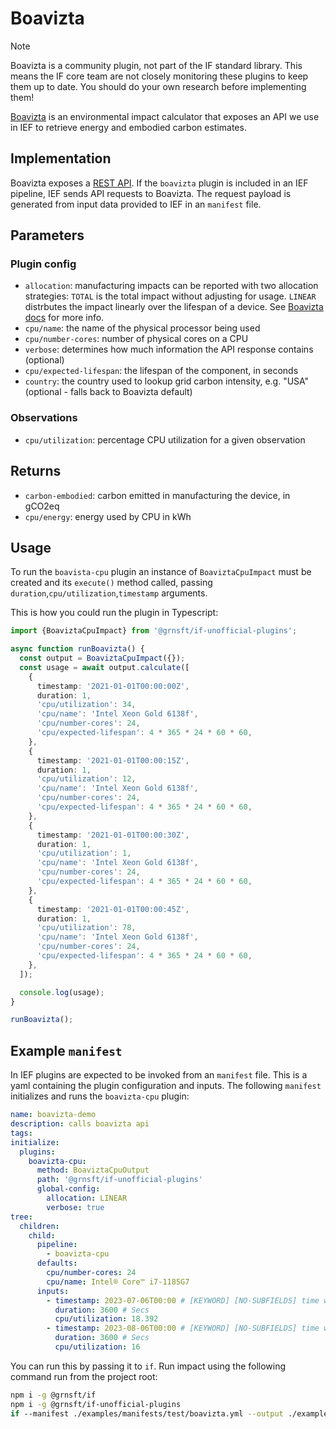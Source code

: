 # Boavizta

> [!NOTE]
> Boavizta is a community plugin, not part of the IF standard library. This means the IF core team are not closely monitoring these plugins to keep them up to date. You should do your own research before implementing them!

[Boavizta](https://boavizta.org/) is an environmental impact calculator that exposes an API we use in IEF to retrieve energy and embodied carbon estimates.

## Implementation

Boavizta exposes a [REST API](https://doc.api.boavizta.org/). If the `boavizta` plugin is included in an IEF pipeline, IEF sends API requests to Boavizta. The request payload is generated from input data provided to IEF in an `manifest` file.

## Parameters

### Plugin config

- `allocation`: manufacturing impacts can be reported with two allocation strategies: `TOTAL` is the total impact without adjusting for usage. `LINEAR` distrbutes the impact linearly over the lifespan of a device. See [Boavizta docs](https://doc.api.boavizta.org/Explanations/manufacture_methodology/#hover-a-specific-duration-allocation-linear) for more info.
- `cpu/name`: the name of the physical processor being used
- `cpu/number-cores`: number of physical cores on a CPU
- `verbose`: determines how much information the API response contains (optional)
- `cpu/expected-lifespan`: the lifespan of the component, in seconds
- `country`: the country used to lookup grid carbon intensity, e.g. "USA" (optional - falls back to Boavizta default)

### Observations

- `cpu/utilization`: percentage CPU utilization for a given observation

## Returns

- `carbon-embodied`: carbon emitted in manufacturing the device, in gCO2eq
- `cpu/energy`: energy used by CPU in kWh

## Usage

To run the `boavista-cpu` plugin an instance of `BoaviztaCpuImpact` must be created and its `execute()` method called, passing `duration`,`cpu/utilization`,`timestamp` arguments.

This is how you could run the plugin in Typescript:

```typescript
import {BoaviztaCpuImpact} from '@grnsft/if-unofficial-plugins';

async function runBoavizta() {
  const output = BoaviztaCpuImpact({});
  const usage = await output.calculate([
    {
      timestamp: '2021-01-01T00:00:00Z',
      duration: 1,
      'cpu/utilization': 34,
      'cpu/name': 'Intel Xeon Gold 6138f',
      'cpu/number-cores': 24,
      'cpu/expected-lifespan': 4 * 365 * 24 * 60 * 60,
    },
    {
      timestamp: '2021-01-01T00:00:15Z',
      duration: 1,
      'cpu/utilization': 12,
      'cpu/name': 'Intel Xeon Gold 6138f',
      'cpu/number-cores': 24,
      'cpu/expected-lifespan': 4 * 365 * 24 * 60 * 60,
    },
    {
      timestamp: '2021-01-01T00:00:30Z',
      duration: 1,
      'cpu/utilization': 1,
      'cpu/name': 'Intel Xeon Gold 6138f',
      'cpu/number-cores': 24,
      'cpu/expected-lifespan': 4 * 365 * 24 * 60 * 60,
    },
    {
      timestamp: '2021-01-01T00:00:45Z',
      duration: 1,
      'cpu/utilization': 78,
      'cpu/name': 'Intel Xeon Gold 6138f',
      'cpu/number-cores': 24,
      'cpu/expected-lifespan': 4 * 365 * 24 * 60 * 60,
    },
  ]);

  console.log(usage);
}

runBoavizta();
```

## Example `manifest`

In IEF plugins are expected to be invoked from an `manifest` file. This is a yaml containing the plugin configuration and inputs. The following `manifest` initializes and runs the `boavizta-cpu` plugin:

```yaml
name: boavizta-demo
description: calls boavizta api
tags:
initialize:
  plugins:
    boavizta-cpu:
      method: BoaviztaCpuOutput
      path: '@grnsft/if-unofficial-plugins'
      global-config:
        allocation: LINEAR
        verbose: true
tree:
  children:
    child:
      pipeline:
        - boavizta-cpu
      defaults:
        cpu/number-cores: 24
        cpu/name: Intel® Core™ i7-1185G7
      inputs:
        - timestamp: 2023-07-06T00:00 # [KEYWORD] [NO-SUBFIELDS] time when measurement occurred
          duration: 3600 # Secs
          cpu/utilization: 18.392
        - timestamp: 2023-08-06T00:00 # [KEYWORD] [NO-SUBFIELDS] time when measurement occurred
          duration: 3600 # Secs
          cpu/utilization: 16
```

You can run this by passing it to `if`. Run impact using the following command run from the project root:

```sh
npm i -g @grnsft/if
npm i -g @grnsft/if-unofficial-plugins
if --manifest ./examples/manifests/test/boavizta.yml --output ./examples/outputs/boavizta.yml
```

